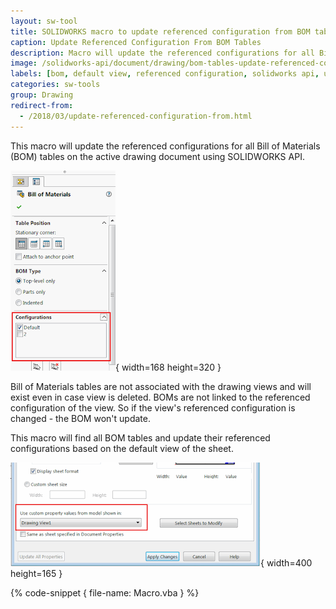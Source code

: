 ```yaml
---
layout: sw-tool
title: SOLIDWORKS macro to update referenced configuration from BOM tables
caption: Update Referenced Configuration From BOM Tables
description: Macro will update the referenced configurations for all Bill of Materials (BOM) tables on the active drawing document using SOLIDWORKS API
image: /solidworks-api/document/drawing/bom-tables-update-referenced-configuration/bom-configurations-property.png
labels: [bom, default view, referenced configuration, solidworks api, utility, view]
categories: sw-tools
group: Drawing
redirect-from:
  - /2018/03/update-referenced-configuration-from.html
---
```

This macro will update the referenced configurations for all Bill of Materials (BOM) tables on the active drawing document using SOLIDWORKS API.

![List of configurations to use in the BOM table](bom-configurations-property.png){ width=168 height=320 }

Bill of Materials tables are not associated with the drawing views and will exist even in case view is deleted.
BOMs are not linked to the referenced configuration of the view. So if the view's referenced configuration is changed - the BOM won't update.

This macro will find all BOM tables and update their referenced configurations based on the default view of the sheet.

![Use custom properties value from model option in the sheet properties](use-custom-prps-from-view-sheet-property.png){ width=400 height=165 }

{% code-snippet { file-name: Macro.vba } %}
